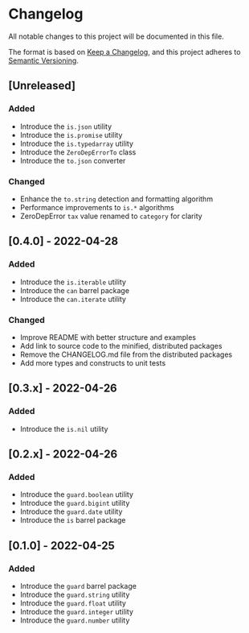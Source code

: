 # Changelog

All notable changes to this project will be documented in this file.

The format is based on [Keep a Changelog](https://keepachangelog.com/en/1.0.0/), and this project adheres to [Semantic Versioning](https://semver.org/spec/v2.0.0.html).

## [Unreleased]

### Added

- Introduce the `is.json` utility
- Introduce the `is.promise` utility
- Introduce the `is.typedarray` utility
- Introduce the `ZeroDepErrorTo` class
- Introduce the `to.json` converter

### Changed

- Enhance the `to.string` detection and formatting algorithm
- Performance improvements to `is.*` algorithms
- ZeroDepError `tax` value renamed to `category` for clarity

## [0.4.0] - 2022-04-28

### Added

- Introduce the `is.iterable` utility
- Introduce the `can` barrel package
- Introduce the `can.iterate` utility

### Changed

- Improve README with better structure and examples
- Add link to source code to the minified, distributed packages
- Remove the CHANGELOG.md file from the distributed packages
- Add more types and constructs to unit tests

## [0.3.x] - 2022-04-26

### Added

- Introduce the `is.nil` utility

## [0.2.x] - 2022-04-26

### Added

- Introduce the `guard.boolean` utility
- Introduce the `guard.bigint` utility
- Introduce the `guard.date` utility
- Introduce the `is` barrel package

## [0.1.0] - 2022-04-25

### Added

- Introduce the `guard` barrel package
- Introduce the `guard.string` utility
- Introduce the `guard.float` utility
- Introduce the `guard.integer` utility
- Introduce the `guard.number` utility
